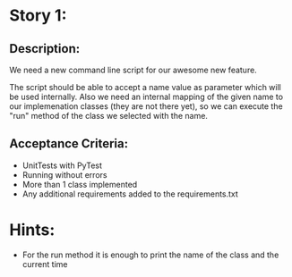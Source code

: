 # Story 1:

## Description:

We need a new command line script for our awesome new feature.

The script should be able to accept a name value as parameter which will be used internally.
Also we need an internal mapping of the given name to our implemenation classes (they are not there yet), so we can 
execute the "run" method of the class we selected with the name.

## Acceptance Criteria:
- UnitTests with PyTest
- Running without errors
- More than 1 class implemented
- Any additional requirements added to the requirements.txt

# Hints:
- For the run method it is enough to print the name of the class and the current time
